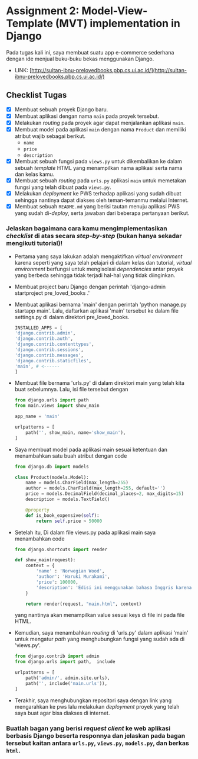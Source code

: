 # Assignment 2: Model-View-Template (MVT) implementation in Django

Pada tugas kali ini, saya membuat suatu app e-commerce sederhana dengan ide menjual buku-buku bekas menggunakan Django.

- LINK: [http://sultan-ibnu-prelovedbooks.pbp.cs.ui.ac.id/](http://sultan-ibnu-prelovedbooks.pbp.cs.ui.ac.id/)

## Checklist Tugas

- [x] Membuat sebuah proyek Django baru.
- [x] Membuat aplikasi dengan nama `main` pada proyek tersebut.
- [x] Melakukan _routing_ pada proyek agar dapat menjalankan aplikasi `main`.
- [x] Membuat model pada aplikasi `main` dengan nama `Product` dan memiliki atribut wajib sebagai berikut.
  - `name`
  - `price`
  - `description`
- [x] Membuat sebuah fungsi pada `views.py` untuk dikembalikan ke dalam sebuah _template_ HTML yang menampilkan nama aplikasi serta nama dan kelas kamu.
- [x] Membuat sebuah _routing_ pada `urls.py` aplikasi `main` untuk memetakan fungsi yang telah dibuat pada `views.py`.
- [x] Melakukan _deployment_ ke PWS terhadap aplikasi yang sudah dibuat sehingga nantinya dapat diakses oleh teman-temanmu melalui Internet.
- [x] Membuat sebuah `README.md` yang berisi tautan menuju aplikasi PWS yang sudah di-_deploy_, serta jawaban dari beberapa pertanyaan berikut.

### Jelaskan bagaimana cara kamu mengimplementasikan _checklist_ di atas secara _step-by-step_ (bukan hanya sekadar mengikuti tutorial)!

- Pertama yang saya lakukan adalah mengaktifkan _virtual environment_ karena seperti yang saya telah pelajari di dalam kelas dan tutorial, _virtual environment_ berfungsi untuk mengisolasi _dependencies_ antar proyek yang berbeda sehingga tidak terjadi hal-hal yang tidak diinginkan.

- Membuat project baru Django dengan perintah 'django-admin startproject pre_loved_books .'

- Membuat aplikasi bernama 'main' dengan perintah 'python manage.py startapp main'. Lalu, daftarkan aplikasi 'main' tersebut ke dalam file settings.py di dalam direktori pre_loved_books.

  ```python
  INSTALLED_APPS = [
  'django.contrib.admin',
  'django.contrib.auth',
  'django.contrib.contenttypes',
  'django.contrib.sessions',
  'django.contrib.messages',
  'django.contrib.staticfiles',
  'main', # <------
  ]
  ```

- Membuat file bernama 'urls.py' di dalam direktori main yang telah kita buat sebelumnya. Lalu, isi file tersebut dengan

    ```python
	from django.urls import path
    from main.views import show_main

    app_name = 'main'

    urlpatterns = [
        path('', show_main, name='show_main'),
    ]
    ```

* Saya membuat model pada aplikasi main sesuai ketentuan dan menambahkan satu buah atribut dengan code

    ```python
	from django.db import models

    class Product(models.Model):
        name = models.CharField(max_length=255)
        author = models.CharField(max_length=255, default='')
        price = models.DecimalField(decimal_places=2, max_digits=15)
        description = models.TextField()

        @property
        def is_book_expensive(self):
            return self.price > 50000
    ```

* Setelah itu, Di dalam file views.py pada aplikasi main saya menambahkan code
    ```python
	from django.shortcuts import render

    def show_main(request):
        context = {
            'name' : 'Norwegian Wood',
            'author': 'Haruki Murakami',
            'price': 100000,
            'description': 'Edisi ini menggunakan bahasa Inggris karena merupakan barang impor. Hanya dibaca oleh diri sendiri dan selalu tersimpan rapih. Tidak ada kerusakan apapun kecuali kertasnya yang mulai menguning.'
        }

        return render(request, "main.html", context)
    ```
  yang nantinya akan menampilkan value sesuai keys di file ini pada file HTML.

* Kemudian, saya menambahkan _routing_ di 'urls.py' dalam aplikasi 'main' untuk mengatur _path_ yang menghubungkan fungsi yang sudah ada di 'views.py'.
    ```python
	from django.contrib import admin
    from django.urls import path,  include

    urlpatterns = [
        path('admin/', admin.site.urls),
        path('', include('main.urls')),
    ]
    ```

* Terakhir, saya menghubungkan repositori saya dengan link yang mengarahkan ke pws lalu melakukan _deployment_ proyek yang telah saya buat agar bisa diakses di internet.

### Buatlah bagan yang berisi _request client_ ke web aplikasi berbasis Django beserta responnya dan jelaskan pada bagan tersebut kaitan antara `urls.py`, `views.py`, `models.py`, dan berkas `html`.